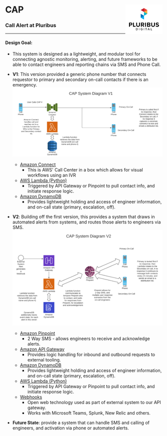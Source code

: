 # CAP   <a href="https://pluribusdigital.com" target="_blank"><img align="right" src="pb-logo-maintransparent.svg" width="120" alt="Pluribus Digital Logo" ></a>
### Call Alert at Pluribus
____
#### Design Goal: 
* This system is designed as a lightweight, and modular tool for connecting agnostic monitoring, alerting, and future frameworks to be able to contact engineers and reporting chains via SMS and Phone Call.

* **V1**: This version provided a generic phone number that connects requestor to primary and secondary on-call contacts if there is an emergency.
![CAP V1 System Design Diagram](CAP-SysV1.png)

    * [Amazon Connect](https://aws.amazon.com/connect/)
        * This is AWS' Call Center in a box which allows for visual workflows using an IVR
    * [AWS Lambda (Python)](https://docs.aws.amazon.com/lambda/latest/dg/lambda-python.html)
        * Triggered by API Gateway or Pinpoint to pull contact info, and initiate response logic.
    * [Amazon DynamoDB](https://aws.amazon.com/dynamodb/)
        * Provides lightweight holding and access of engineer information, and on-call state (primary, escalation, off).
* **V2**: Building off the first version, this provides a system that draws in automated alerts from systems, and routes those alerts to engineers via SMS.
![CAP V2 System Design Diagram](CAP-SysV2.png)

    * [Amazon Pinpoint](https://aws.amazon.com/pinpoint/)
        * 2 Way SMS - allows engineers to receive and acknowledge alerts.
    * [Amazon API Gateway](https://aws.amazon.com/api-gateway/)
        * Provides logic handling for inbound and outbound requests to external tooling.
    * [Amazon DynamoDB](https://aws.amazon.com/dynamodb/)
        * Provides lightweight holding and access of engineer information, and on-call state (primary, escalation, off).
    * [AWS Lambda (Python)](https://docs.aws.amazon.com/lambda/latest/dg/lambda-python.html)
        * Triggered by API Gateway or Pinpoint to pull contact info, and initiate response logic.
    * [Webhooks](https://en.wikipedia.org/wiki/Webhook)
        * Open web technology used as part of external system to our API gateway.
        * Works with Microsoft Teams, Splunk, New Relic and others.
* **Future State**: provide a system that can handle SMS and calling of engineers, and activation via phone or automated alerts.
